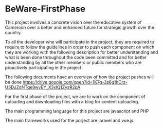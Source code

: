 # BeWare-FirstPhase
This project involves a concrete vision over the educative system of Cameroon over a better and enhanced future for strategic growth over the country.

To all the developer who will participate in the project, they are required to require to follow the guidelines in order to push each component on which they are working with the following description for better understanding and what is been done throughout the code been committed and for better understanding by all the other members or public members who are proactively participating in the project.

The following documents have an overview of how the project pushes will be done https://drive.google.com/open?id=1K7g-3z6g1hCrz-U5DJZdNTqe8wvEY_X3xIQ1ZyzR2pA

For the first phase of the project, we are to work on the component of uploading and downloading files with a blog for content uploading.

The main programming language for this project are javascript and PHP

The main frameworks used for the porject are laravel and vue.js
